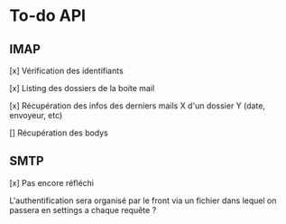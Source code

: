 # To-do API

## IMAP

[x] Vérification des identifiants

[x] Listing des dossiers de la boite mail

[x] Récupération des infos des derniers mails X d'un dossier Y (date, envoyeur, etc)

[] Récupération des bodys

## SMTP

[x] Pas encore réfléchi









L'authentification sera organisé par le front via un fichier dans lequel on passera en settings a chaque requête ?


